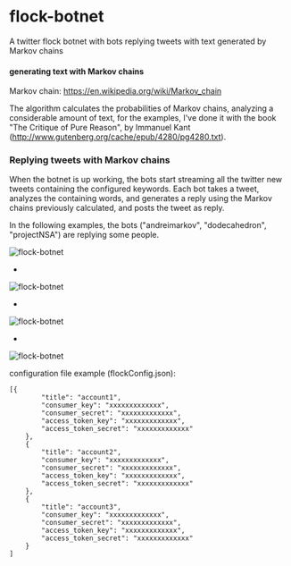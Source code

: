 # flock-botnet

A twitter flock botnet with bots replying tweets with text generated by Markov chains

#### generating text with Markov chains
Markov chain: https://en.wikipedia.org/wiki/Markov_chain

The algorithm calculates the probabilities of Markov chains, analyzing a considerable amount of text, for the examples, I've done it with the book "The Critique of Pure Reason", by Immanuel Kant (http://www.gutenberg.org/cache/epub/4280/pg4280.txt).

### Replying tweets with Markov chains
When the botnet is up working, the bots start streaming all the twitter new tweets containing the configured keywords. Each bot takes a tweet, analyzes the containing words, and generates a reply using the Markov chains previously calculated, and posts the tweet as reply.

In the following examples, the bots ("andreimarkov", "dodecahedron", "projectNSA") are replying some people.

![flock-botnet](https://raw.githubusercontent.com/arnaucode/flock-botnet/master/screenshots/01.png "01")

-

![flock-botnet](https://raw.githubusercontent.com/arnaucode/flock-botnet/master/screenshots/02.jpeg "02")

-

![flock-botnet](https://raw.githubusercontent.com/arnaucode/flock-botnet/master/screenshots/03.jpeg "03")

-

![flock-botnet](https://raw.githubusercontent.com/arnaucode/flock-botnet/master/screenshots/04.jpeg "04")


configuration file example (flockConfig.json):
```
[{
        "title": "account1",
        "consumer_key": "xxxxxxxxxxxxx",
        "consumer_secret": "xxxxxxxxxxxxx",
        "access_token_key": "xxxxxxxxxxxxx",
        "access_token_secret": "xxxxxxxxxxxxx"
    },
    {
        "title": "account2",
        "consumer_key": "xxxxxxxxxxxxx",
        "consumer_secret": "xxxxxxxxxxxxx",
        "access_token_key": "xxxxxxxxxxxxx",
        "access_token_secret": "xxxxxxxxxxxxx"
    },
    {
        "title": "account3",
        "consumer_key": "xxxxxxxxxxxxx",
        "consumer_secret": "xxxxxxxxxxxxx",
        "access_token_key": "xxxxxxxxxxxxx",
        "access_token_secret": "xxxxxxxxxxxxx"
    }
]

```
